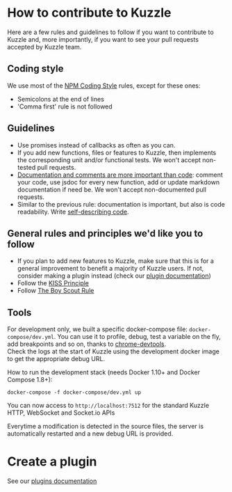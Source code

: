 # How to contribute to Kuzzle

Here are a few rules and guidelines to follow if you want to contribute to Kuzzle and, more importantly, if you want to see your pull requests accepted by Kuzzle team.

## Coding style

We use most of the [NPM Coding Style](https://docs.npmjs.com/misc/coding-style) rules, except for these ones:

* Semicolons at the end of lines
* 'Comma first' rule is not followed

## Guidelines

* Use promises instead of callbacks as often as you can.
* If you add new functions, files or features to Kuzzle, then implements the corresponding unit and/or functional tests. We won't accept non-tested pull requests.
* [Documentation and comments are more important than code](http://queue.acm.org/detail.cfm?id=1053354): comment your code, use jsdoc for every new function, add or update markdown documentation if need be. We won't accept non-documented pull requests.
* Similar to the previous rule: documentation is important, but also is code readability. Write [self-describing code](https://en.wikipedia.org/wiki/Self-documenting).

## General rules and principles we'd like you to follow

* If you plan to add new features to Kuzzle, make sure that this is for a general improvement to benefit a majority of Kuzzle users. If not, consider making a plugin instead (check our [plugin documentation](http://docs.kuzzle.io/plugin-reference/))
* Follow the [KISS Principle](https://en.wikipedia.org/wiki/KISS_principle)
* Follow [The Boy Scout Rule](http://programmer.97things.oreilly.com/wiki/index.php/The_Boy_Scout_Rule)

## Tools

For development only, we built a specific docker-compose file: `docker-compose/dev.yml`. You can use it to profile, debug, test a variable on the fly, add breakpoints and so on, thanks to [chrome-devtools](https://developer.chrome.com/devtools).  
Check the logs at the start of Kuzzle using the development docker image to get the appropriate debug URL.

How to run the development stack (needs Docker 1.10+ and Docker Compose 1.8+):

```
docker-compose -f docker-compose/dev.yml up
```

You can now access to `http://localhost:7512` for the standard Kuzzle HTTP, WebSocket and Socket.io APIs

Everytime a modification is detected in the source files, the server is automatically restarted and a new debug URL is provided.

# Create a plugin

See our [plugins documentation](http://docs.kuzzle.io/plugin-reference/)
